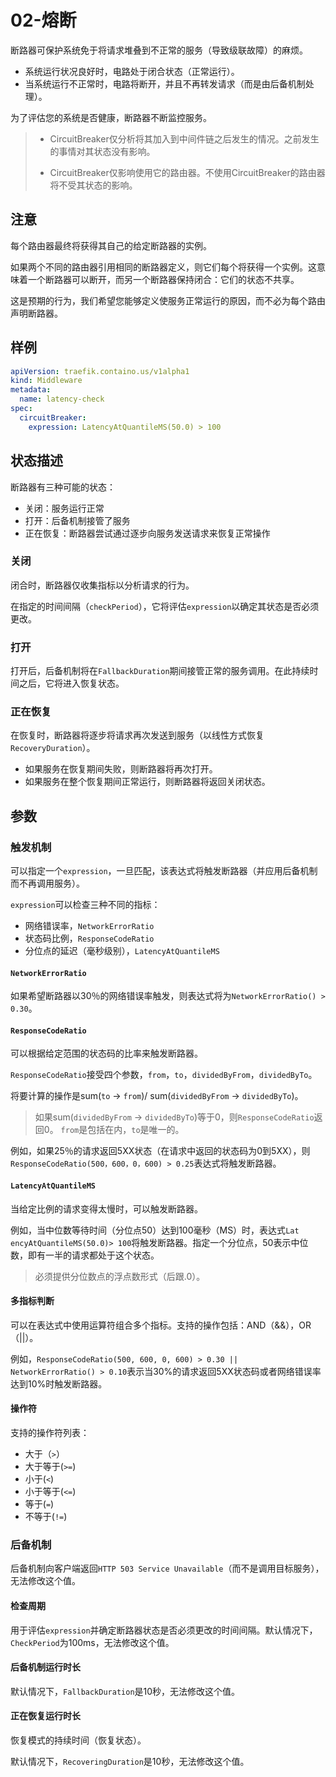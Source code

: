 # 02-熔断

断路器可保护系统免于将请求堆叠到不正常的服务（导致级联故障）的麻烦。

- 系统运行状况良好时，电路处于闭合状态（正常运行）。
- 当系统运行不正常时，电路将断开，并且不再转发请求（而是由后备机制处理）。

为了评估您的系统是否健康，断路器不断监控服务。

> - CircuitBreaker仅分析将其加入到中间件链之后发生的情况。之前发生的事情对其状态没有影响。
>
> - CircuitBreaker仅影响使用它的路由器。不使用CircuitBreaker的路由器将不受其状态的影响。

## 注意

每个路由器最终将获得其自己的给定断路器的实例。

如果两个不同的路由器引用相同的断路器定义，则它们每个将获得一个实例。这意味着一个断路器可以断开，而另一个断路器保持闭合：它们的状态不共享。

这是预期的行为，我们希望您能够定义使服务正常运行的原因，而不必为每个路由声明断路器。

## 样例

```yaml
apiVersion: traefik.containo.us/v1alpha1
kind: Middleware
metadata:
  name: latency-check
spec:
  circuitBreaker:
    expression: LatencyAtQuantileMS(50.0) > 100
```

## 状态描述

断路器有三种可能的状态：

- 关闭：服务运行正常
- 打开：后备机制接管了服务
- 正在恢复：断路器尝试通过逐步向服务发送请求来恢复正常操作

### 关闭

闭合时，断路器仅收集指标以分析请求的行为。

在指定的时间间隔（`checkPeriod`），它将评估`expression`以确定其状态是否必须更改。

### 打开

打开后，后备机制将在`FallbackDuration`期间接管正常的服务调用。在此持续时间之后，它将进入恢复状态。

### 正在恢复

在恢复时，断路器将逐步将请求再次发送到服务（以线性方式恢复`RecoveryDuration`）。

- 如果服务在恢复期间失败，则断路器将再次打开。
- 如果服务在整个恢复期间正常运行，则断路器将返回关闭状态。

## 参数

### 触发机制

可以指定一个`expression`，一旦匹配，该表达式将触发断路器（并应用后备机制而不再调用服务）。

`expression`可以检查三种不同的指标：

- 网络错误率，`NetworkErrorRatio`
- 状态码比例，`ResponseCodeRatio`
- 分位点的延迟（毫秒级别），`LatencyAtQuantileMS`

#### `NetworkErrorRatio`

如果希望断路器以30％的网络错误率触发，则表达式将为`NetworkErrorRatio() > 0.30`。

#### `ResponseCodeRatio`

可以根据给定范围的状态码的比率来触发断路器。

`ResponseCodeRatio`接受四个参数，`from`，`to`，`dividedByFrom`，`dividedByTo`。

将要计算的操作是sum(`to` -> `from`)/ sum(`dividedByFrom` -> `dividedByTo`)。

> 如果sum(`dividedByFrom` -> `dividedByTo`)等于0，则`ResponseCodeRatio`返回0。 `from`是包括在内，`to`是唯一的。

例如，如果25％的请求返回5XX状态（在请求中返回的状态码为0到5XX），则`ResponseCodeRatio(500，600，0，600) > 0.25`表达式将触发断路器。

#### `LatencyAtQuantileMS`

当给定比例的请求变得太慢时，可以触发断路器。

例如，当中位数等待时间（分位点50）达到100毫秒（MS）时，表达式`Lat​​encyAtQuantileMS(50.0)> 100`将触发断路器。指定一个分位点，50表示中位数，即有一半的请求都处于这个状态。

> 必须提供分位数点的浮点数形式（后跟.0）。

#### 多指标判断

可以在表达式中使用运算符组合多个指标。支持的操作包括：AND（&&），OR（||）。

例如，`ResponseCodeRatio(500, 600, 0, 600) > 0.30 || NetworkErrorRatio() > 0.10`表示当30%的请求返回5XX状态码或者网络错误率达到10%时触发断路器。

#### 操作符

支持的操作符列表：

- 大于（`>`）
- 大于等于(`>=`)
- 小于(`<`)
- 小于等于(`<=`)
- 等于(`=`)
- 不等于(`!=`)

### 后备机制

后备机制向客户端返回`HTTP 503 Service Unavailable`（而不是调用目标服务），无法修改这个值。

#### 检查周期

用于评估`expression`并确定断路器状态是否必须更改的时间间隔。默认情况下，`CheckPeriod`为100ms，无法修改这个值。

#### 后备机制运行时长

默认情况下，`FallbackDuration`是10秒，无法修改这个值。

#### 正在恢复运行时长

恢复模式的持续时间（恢复状态）。

默认情况下，`RecoveringDuration`是10秒，无法修改这个值。
